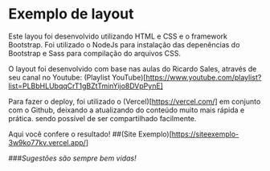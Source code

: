 # Exemplo de layout

Este layou foi desenvolvido utilizando HTML e CSS e o framework Bootstrap. Foi utilizado o NodeJs para instalação das depenências do Bootstrap 
e Sass para compilação do arquivos CSS.

O layout foi desenvolvido com base nas aulas do Ricardo Sales, através de seu canal no Youtube: (Playlist YouTube)[https://www.youtube.com/playlist?list=PLBbHLUbqqCrT1gBZtTminYijo8DVpPynE]

Para fazer o deploy, foi utilizado o (Vercel)[https://vercel.com/] em conjunto com o Github, deixando a atualizando do conteúdo muito mais rápida e prática. sendo possível
de ser compartilhado facilmente.

Aqui você confere o resultado!
##(Site Exemplo)[https://siteexemplo-3w9ko77kv.vercel.app/]

###_Sugestões são sempre bem vidas!_
